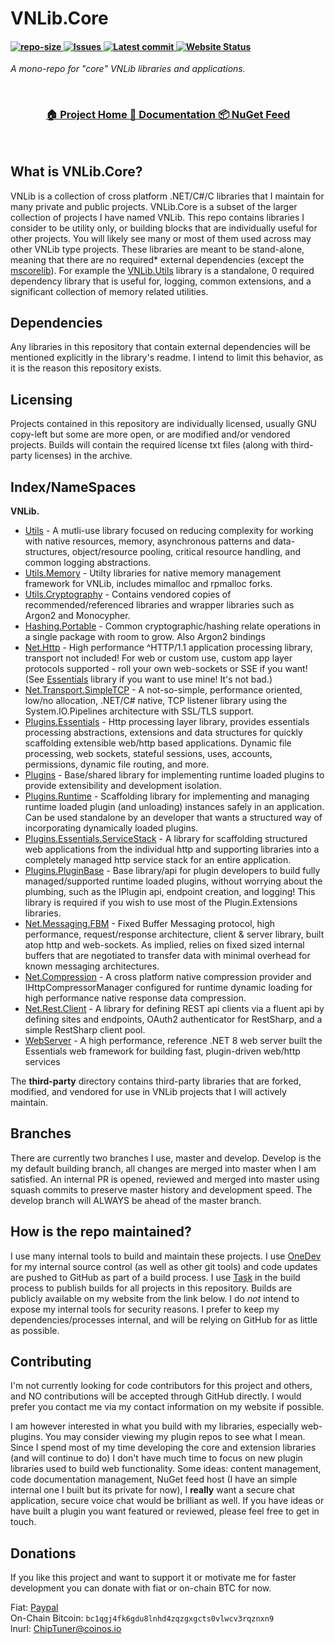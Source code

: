 ﻿
# VNLib.Core

<h4 align="left">
 <a href="https://github.com/VnUgE/vnlib.core">
    <img src="https://img.shields.io/github/repo-size/vnuge/vnlib.core" alt="repo-size" />
  </a>
  <a href="https://www.vaughnnugent.com/Resources/Software/Modules/VNLib.Core-issues">
    <img src="https://img.shields.io/badge/dynamic/json?url=https%3A%2F%2Fwww.vaughnnugent.com%2Fapi%2Fgit%2Fissues%3Fmodule%3DVNLib.Core&query=%24%5B'result'%5D.length&label=all%20issues" alt="Issues"/>
  </a>
  <a href="https://github.com/VnUgE/vnlib.core/commits">
    <img src="https://img.shields.io/github/last-commit/vnuge/vnlib.core/develop" alt="Latest commit"/>
  </a>
    <a href="https://www.vaughnnugent.com/Resources/Software/Modules/VNLib.Core">
    <img src="https://img.shields.io/website?url=https%3A%2F%2Fwww.vaughnnugent.com" alt="Website Status"/>
  </a>
</h4>

*A mono-repo for "core" VNLib libraries and applications.*

</br>
<h3 align="center">
 <a href="https://www.vaughnnugent.com/resources/software/modules/VNLib.Core">
   🏠 Project Home
  </a>
  <a href="https://www.vaughnnugent.com/resources/software/articles?tags=docs,_VNLib.Core">
    📖 Documentation
  </a> 
  <a href="https://www.vaughnnugent.com/resources/software/modules">
    📦 NuGet Feed
  </a>
</h3>
</br>

## What is VNLib.Core?
VNLib is a collection of cross platform .NET/C#/C libraries that I maintain for many private and public projects. VNLib.Core is a subset of the larger collection of projects I have named VNLib. This repo contains libraries I consider to be utility only, or building blocks that are individually useful for other projects. You will likely see many or most of them used across may other VNLib type projects. These libraries are meant to be stand-alone, meaning that there are no required* external dependencies (except the [mscorelib](https://github.com/dotnet/runtime)). For example the [VNLib.Utils](lib/Utils/#) library is a standalone, 0 required dependency library that is useful for, logging, common extensions, and a significant collection of memory related utilities. 

## Dependencies 
Any libraries in this repository that contain external dependencies will be mentioned explicitly in the library's readme. I intend to limit this behavior, as it is the reason this repository exists.

## Licensing
Projects contained in this repository are individually licensed, usually GNU copy-left but some are more open, or are modified and/or vendored projects. Builds will contain the required license txt files (along with third-party licenses) in the archive. 

## Index/NameSpaces
**VNLib.**
- [Utils](lib/Utils/#) - A mutli-use library focused on reducing complexity for working with native resources, memory, asynchronous patterns and data-structures, object/resource pooling, critical resource handling, and common logging abstractions.  
- [Utils.Memory](lib/Utils.Memory/#) - Utilty libraries for native memory management framework for VNLib, includes mimalloc and rpmalloc forks.
- [Utils.Cryptography](lib/Utils.Cryptography/#) - Contains vendored copies of recommended/referenced libraries and wrapper libraries such as Argon2 and Monocypher. 
- [Hashing.Portable](lib/Hashing.Portable/#) - Common cryptographic/hashing relate operations in a single package with room to grow. Also Argon2 bindings
- [Net.Http](lib/Net.Http/#) - High performance ^HTTP/1.1 application processing library, transport not included! For web or custom use, custom app layer protocols supported - roll your own web-sockets or SSE if you want! (See [Essentials](lib/Plugins.Essentials/#) library if you want to use mine! It's not bad.)
- [Net.Transport.SimpleTCP](lib/Net.Transport.SimpleTCP/#) - A not-so-simple, performance oriented, low/no allocation, .NET/C# native, TCP listener library using the System.IO.Pipelines architecture with SSL/TLS support.
- [Plugins.Essentials](lib/Plugins.Essentials/#) - Http processing layer library, provides essentials processing abstractions, extensions and data structures for quickly scaffolding extensible web/http based applications. Dynamic file processing, web sockets, stateful sessions, uses, accounts, permissions, dynamic file routing, and more.
- [Plugins](lib/Plugins/#) - Base/shared library for implementing runtime loaded plugins to provide extensibility and development isolation.
- [Plugins.Runtime](lib/Plugins.Runtime/#) - Scaffolding library for implementing and managing runtime loaded plugin (and unloading) instances safely in an application. Can be used standalone by an developer that wants a structured way of incorporating dynamically loaded plugins.
- [Plugins.Essentials.ServiceStack](lib/Plugins.Essentials.ServiceStack/#) - A library for scaffolding structured web applications from the individual http and supporting libraries into a completely managed http service stack for an entire application. 
- [Plugins.PluginBase](lib/Plugins.PluginBase/#) - Base library/api for plugin developers to build fully managed/supported runtime loaded plugins, without worrying about the plumbing, such as the IPlugin api, endpoint creation, and logging! This library is required if you wish to use most of the Plugin.Extensions libraries.
- [Net.Messaging.FBM](lib/Net.Messaging.FBM/#) - Fixed Buffer Messaging protocol, high performance, request/response architecture, client & server library, built atop http and web-sockets. As implied, relies on fixed sized internal buffers that are negotiated to transfer data with minimal overhead for known messaging architectures.
- [Net.Compression](lib/Net.Compression/#) - A cross platform native compression provider and IHttpCompressorManager configured for runtime dynamic loading for high performance native response data compression.
- [Net.Rest.Client](lib/Net.Rest.Client/#) - A library for defining REST api clients via a fluent api by defining sites and endpoints, OAuth2 authenticator for RestSharp, and a simple RestSharp client pool.
- [WebServer](apps/VNLib.WebServer/#) - A high performance, reference .NET 8 web server built the Essentials web framework for building fast, plugin-driven web/http services

The **third-party** directory contains third-party libraries that are forked, modified, and vendored for use in VNLib projects that I will actively maintain.

## Branches
There are currently two branches I use, master and develop. Develop is the my default building branch, all changes are merged into master when I am satisfied. An internal PR is opened, reviewed and merged into master using squash commits to preserve master history and development speed. The develop branch will ALWAYS be ahead of the master branch.

## How is the repo maintained?
I use many internal tools to build and maintain these projects. I use [OneDev](https://code.onedev.io/) for my internal source control (as well as other git tools) and code updates are pushed to GitHub as part of a build process. I use [Task](https://taskfile.dev) in the build process to publish builds for all projects in this repository. Builds are publicly available on my website from the link below. I do *not* intend to expose my internal tools for security reasons. I prefer to keep my dependencies/processes internal, and will be relying on GitHub for as little as possible. 

## Contributing
I'm not currently looking for code contributors for this project and others, and NO contributions will be accepted through GitHub directly. I would prefer you contact me via my contact information on my website if possible. 

I am however interested in what you build with my libraries, especially web-plugins. You may consider viewing my plugin repos to see what I mean. Since I spend most of my time developing the core and extension libraries (and will continue to do) I don't have much time to focus on new plugin libraries used to build web functionality. Some ideas: content management, code documentation management, NuGet feed host (I have an simple internal one I built but its private for now), I **really** want a secure chat application, secure voice chat would be brilliant as well. If you have ideas or have built a plugin you want featured or reviewed, please feel free to get in touch.

## Donations
If you like this project and want to support it or motivate me for faster development you can donate with fiat or on-chain BTC for now.  

Fiat: [Paypal](https://www.paypal.com/donate/?business=VKEDFD74QAQ72&no_recurring=0&item_name=By+donating+you+are+funding+my+love+for+producing+free+software+for+my+community.+&currency_code=USD)  
On-Chain Bitcoin: `bc1qgj4fk6gdu8lnhd4zqzgxgcts0vlwcv3rqznxn9`  
lnurl: ChipTuner@coinos.io  
